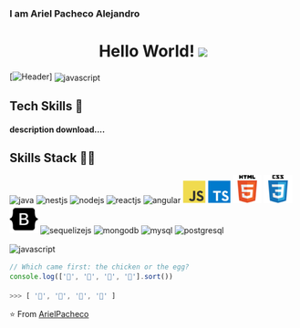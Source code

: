 ### I am  Ariel Pacheco Alejandro <h1 align= "center"><b>Hello World! <img src="https://github.com/TheDudeThatCode/TheDudeThatCode/blob/master/Assets/Earth.gif" width="24px"> </b></h1>

[![Header](https://drive.google.com/file/d/1mTifgLFArVSB3FKfDQVlTF9nuEQoH4QO/view?usp=sharing)]
<img align="center" src="https://user-images.githubusercontent.com/73097560/115834477-dbab4500-a447-11eb-908a-139a6edaec5c.gif" alt="javascript" width="1000"/>

## Tech Skills 🚀
#### description download....


<h2>Skills Stack  👨‍💻</h2>
<p align="left">
  <img src="https://www.vectorlogo.zone/logos/java/java-icon.svg" alt="java" width="40" height="40" />
  <img src="https://www.vectorlogo.zone/logos/nestjs/nestjs-icon.svg" alt="nestjs" width="40" height="40" />
  <img src="https://www.vectorlogo.zone/logos/nodejs/nodejs-icon.svg" alt="nodejs" width="40" height="40" />
  <img src="https://www.vectorlogo.zone/logos/reactjs/reactjs-icon.svg" alt="reactjs" width="40" height="40" />
  <img src="https://www.vectorlogo.zone/logos/angular/angular-icon.svg" alt="angular" width="40" height="40" />
  <img src="https://raw.githubusercontent.com/devicons/devicon/master/icons/javascript/javascript-original.svg" alt="javascript" width="40" height="40" />
  <img src="https://raw.githubusercontent.com/devicons/devicon/master/icons/typescript/typescript-original.svg" alt="typescript" width="40" height="40" />
  <img src="https://raw.githubusercontent.com/devicons/devicon/master/icons/html5/html5-original-wordmark.svg" alt="html5" width="50" height="50" />
  <img src="https://raw.githubusercontent.com/devicons/devicon/master/icons/css3/css3-original-wordmark.svg" alt="css3"width="50" height="50" />
  <img src="https://raw.githubusercontent.com/devicons/devicon/master/icons/bootstrap/bootstrap-plain.svg" alt="bootstrap" width="50" height="50" />
  <img src="https://www.vectorlogo.zone/logos/sequelizejs/sequelizejs-icon.svg" alt="sequelizejs" width="40" height="40" />
  <img src="https://www.vectorlogo.zone/logos/mongodb/mongodb-icon.svg" alt="mongodb" width="40" height="40" />
  <img src="https://www.vectorlogo.zone/logos/mysql/mysql-icon.svg" alt="mysql" width="40" height="40" />
  <img src="https://www.vectorlogo.zone/logos/postgresql/postgresql-icon.svg" alt="postgresql" width="40" height="40" />
</p>
<img align="center" src="https://user-images.githubusercontent.com/73097560/115834477-dbab4500-a447-11eb-908a-139a6edaec5c.gif" alt="javascript" width="1000"/>

<!-- wi*quL3fcV -->

```javascript
// Which came first: the chicken or the egg?
console.log(['🥚', '🐣', '🐥', '🐔'].sort())

>>> [ '🐔', '🐣', '🐥', '🥚' ]
```

⭐️ From [ArielPacheco](https://github.com/ariel-pa)
